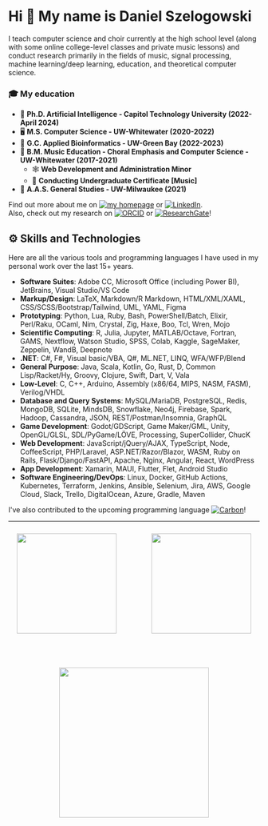 Hi 👋 My name is Daniel Szelogowski
==============================================================================================================================
I teach computer science and choir currently at the high school level (along with some online college-level classes and private music lessons) and conduct research primarily in the fields of music, signal processing, machine learning/deep learning, education, and theoretical computer science.

### 🎓 My education
* 🤖 **Ph.D. Artificial Intelligence - Capitol Technology University (2022-April 2024)**
* 🖥️ **M.S. Computer Science - UW-Whitewater (2020-2022)**
* 🧬 **G.C. Applied Bioinformatics - UW-Green Bay (2022-2023)**
* 🎼 **B.M. Music Education - Choral Emphasis and Computer Science - UW-Whitewater (2017-2021)**
  * 🕸️ **Web Development and Administration Minor**
  * 🤵 **Conducting Undergraduate Certificate [Music]**
* 🏫 **A.A.S. General Studies - UW-Milwaukee (2021)**

Find out more about me on [![my homepage](https://badgen.net/badge/color/My%20Homepage/512da8?label=)](http://danielszelogowski.com/) or [![LinkedIn](https://badgen.net/badge/color/Linkedin/0077B5?label=)](https://www.linkedin.com/in/danielszelogowski/).
<br/>Also, check out my research on 
[![ORCID](https://badgen.net/badge/color/ORCiD/a6ce39?label=)](https://orcid.org/0000-0002-0350-5771) or 
[![ResearchGate](https://badgen.net/badge/color/ResearchGate/00d0af?label=)](https://www.researchgate.net/profile/Daniel-Szelogowski)!



## ⚙️ Skills and Technologies
Here are all the various tools and programming languages I have used in my personal work over the last 15+ years.

* **Software Suites**: Adobe CC, Microsoft Office (including Power BI), JetBrains, Visual Studio/VS Code
* **Markup/Design**: LaTeX, Markdown/R Markdown, HTML/XML/XAML, CSS/SCSS/Bootstrap/Tailwind, UML, YAML, Figma
* **Prototyping**: Python, Lua, Ruby, Bash, PowerShell/Batch, Elixir, Perl/Raku, OCaml, Nim, Crystal, Zig, Haxe, Boo, Tcl, Wren, Mojo
* **Scientific Computing**: R, Julia, Jupyter, MATLAB/Octave, Fortran, GAMS, Nextflow, Watson Studio, SPSS, Colab, Kaggle, SageMaker, Zeppelin, WandB, Deepnote
* **.NET**: C#, F#, Visual basic/VBA, Q#, ML.NET, LINQ, WFA/WFP/Blend
* **General Purpose**: Java, Scala, Kotlin, Go, Rust, D, Common Lisp/Racket/Hy, Groovy, Clojure, Swift, Dart, V, Vala
* **Low-Level**: C, C++, Arduino, Assembly (x86/64, MIPS, NASM, FASM), Verilog/VHDL
* **Database and Query Systems**: MySQL/MariaDB, PostgreSQL, Redis, MongoDB, SQLite, MindsDB, Snowflake, Neo4j, Firebase, Spark, Hadoop, Cassandra, JSON, REST/Postman/Insomnia, GraphQL
* **Game Development**: Godot/GDScript, Game Maker/GML, Unity, OpenGL/GLSL, SDL/PyGame/LÖVE, Processing, SuperCollider, ChucK
* **Web Development**: JavaScript/jQuery/AJAX, TypeScript, Node, CoffeeScript, PHP/Laravel, ASP.NET/Razor/Blazor, WASM, Ruby on Rails, Flask/Django/FastAPI, Apache, Nginx, Angular, React, WordPress
* **App Development**: Xamarin, MAUI, Flutter, Flet, Android Studio
* **Software Engineering/DevOps**: Linux, Docker, GitHub Actions, Kubernetes, Terraform, Jenkins, Ansible, Selenium, Jira, AWS, Google Cloud, Slack, Trello, DigitalOcean, Azure, Gradle, Maven

I've also contributed to the upcoming programming language [![Carbon](https://badgen.net/badge/color/Carbon/000000?label=)](https://github.com/carbon-language/carbon-lang/commits?author=danielathome19)!

<hr/>





<div style="margin:0 auto;text-align;center;" align="center">
<div id="toprow">
<a href="https://github.com/danielathome19" style="color: rgba(0, 0, 0, 0); text-decoration: none;">
  <!--<img id="gitstat" style="margin: 10px; max-width: 95%;" align="center" src="https://github-readme-stats.vercel.app/api?username=danielathome19&show_icons=true&count_private=true&include_all_commits&show_owner=true" />-->

  <picture>
    <source 
      srcset="https://github-readme-stats.vercel.app/api?username=danielathome19&show_icons=true&count_private=true&include_all_commits&show_owner=true&theme=dark&custom_title=GitHub%20Stats"
      media="(prefers-color-scheme: dark)"
    />
    <source
      srcset="https://github-readme-stats.vercel.app/api?username=danielathome19&show_icons=true&count_private=true&include_all_commits&show_owner=true&custom_title=GitHub%20Stats"
      media="(prefers-color-scheme: light), (prefers-color-scheme: no-preference)"
    />
    <img id="gitstat" height=200 style="margin: 10px; max-width: 95%;" align="center" src="https://github-readme-stats.vercel.app/api?username=danielathome19&show_icons=true&count_private=true&include_all_commits&show_owner=true&custom_title=GitHub%20Stats" />
  </picture>

</a>
<span>&emsp;&emsp;&emsp;</span>
<a href="https://github.com/danielathome19" style="color: rgba(0, 0, 0, 0); text-decoration: none;">
<!--   <img id="gitlang" style="margin: 10px; max-width: 95%;" align="center" src="https://github-readme-stats.vercel.app/api/top-langs/?username=danielathome19&langs_count=10&layout=compact" /> -->
  <picture>
    <source 
      srcset="https://github-readme-stats.vercel.app/api/top-langs/?username=danielathome19&langs_count=10&layout=compact&theme=dark"
      media="(prefers-color-scheme: dark)"
    />
    <source
      srcset="https://github-readme-stats.vercel.app/api/top-langs/?username=danielathome19&langs_count=10&layout=compact"
      media="(prefers-color-scheme: light), (prefers-color-scheme: no-preference)"
    />
    <img id="gitlang" height=200 style="margin: 10px; max-width: 95%;" align="center" src="https://github-readme-stats.vercel.app/api/top-langs/?username=danielathome19&langs_count=10&layout=compact" />
  </picture>
</a>
</div>

<br/><br/>
<a href="https://github.com/danielathome19" style="color: rgba(0, 0, 0, 0); text-decoration: none;">
  <picture>
    <source 
      srcset="https://github-readme-activity-graph.vercel.app/graph?username=danielathome19&theme=github-compact&bg_color=151515&color=FFFFFF&area=true&custom_title=Contribution%20Graph"
      media="(prefers-color-scheme: dark)"
    />
    <source
      srcset="https://github-readme-activity-graph.vercel.app/graph?username=danielathome19&theme=github-compact&color=2F80ED&area=true&custom_title=Contribution%20Graph"
      media="(prefers-color-scheme: light), (prefers-color-scheme: no-preference)"
    />
    <img id="gitlang" height=300 style="margin: 10px; max-width: 100%;" align="center" src="https://github-readme-activity-graph.vercel.app/graph?username=danielathome19&theme=github-compact&color=2F80ED&area=true&custom_title=Contribution%20Graph" />
  </picture>
</a>
</div>



<!--
**danielathome19/danielathome19** is a ✨ _special_ ✨ repository because its `README.md` (this file) appears on your GitHub profile.

Here are some ideas to get you started:

- 🔭 I’m currently working on ...
- 🌱 I’m currently learning ...
- 👯 I’m looking to collaborate on ...
- 🤔 I’m looking for help with ...
- 💬 Ask me about ...
- 📫 How to reach me: ...
- 😄 Pronouns: ...
- ⚡ Fun fact: ...
-->

